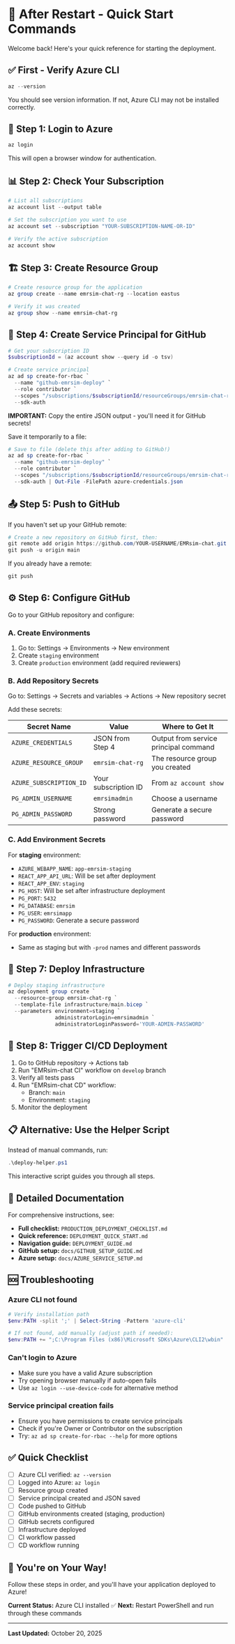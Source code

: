 # 🚀 After Restart - Quick Start Commands

Welcome back! Here's your quick reference for starting the deployment.

## ✅ First - Verify Azure CLI

```powershell
az --version
```

You should see version information. If not, Azure CLI may not be installed correctly.

## 🔐 Step 1: Login to Azure

```powershell
az login
```

This will open a browser window for authentication.

## 📊 Step 2: Check Your Subscription

```powershell
# List all subscriptions
az account list --output table

# Set the subscription you want to use
az account set --subscription "YOUR-SUBSCRIPTION-NAME-OR-ID"

# Verify the active subscription
az account show
```

## 🏗️ Step 3: Create Resource Group

```powershell
# Create resource group for the application
az group create --name emrsim-chat-rg --location eastus

# Verify it was created
az group show --name emrsim-chat-rg
```

## 🔑 Step 4: Create Service Principal for GitHub

```powershell
# Get your subscription ID
$subscriptionId = (az account show --query id -o tsv)

# Create service principal
az ad sp create-for-rbac `
  --name "github-emrsim-deploy" `
  --role contributor `
  --scopes "/subscriptions/$subscriptionId/resourceGroups/emrsim-chat-rg" `
  --sdk-auth
```

**IMPORTANT:** Copy the entire JSON output - you'll need it for GitHub secrets!

Save it temporarily to a file:

```powershell
# Save to file (delete this after adding to GitHub!)
az ad sp create-for-rbac `
  --name "github-emrsim-deploy" `
  --role contributor `
  --scopes "/subscriptions/$subscriptionId/resourceGroups/emrsim-chat-rg" `
  --sdk-auth | Out-File -FilePath azure-credentials.json
```

## 📤 Step 5: Push to GitHub

If you haven't set up your GitHub remote:

```powershell
# Create a new repository on GitHub first, then:
git remote add origin https://github.com/YOUR-USERNAME/EMRsim-chat.git
git push -u origin main
```

If you already have a remote:

```powershell
git push
```

## ⚙️ Step 6: Configure GitHub

Go to your GitHub repository and configure:

### A. Create Environments
1. Go to: Settings → Environments → New environment
2. Create `staging` environment
3. Create `production` environment (add required reviewers)

### B. Add Repository Secrets
Go to: Settings → Secrets and variables → Actions → New repository secret

Add these secrets:

| Secret Name | Value | Where to Get It |
|-------------|-------|-----------------|
| `AZURE_CREDENTIALS` | JSON from Step 4 | Output from service principal command |
| `AZURE_RESOURCE_GROUP` | `emrsim-chat-rg` | The resource group you created |
| `AZURE_SUBSCRIPTION_ID` | Your subscription ID | From `az account show` |
| `PG_ADMIN_USERNAME` | `emrsimadmin` | Choose a username |
| `PG_ADMIN_PASSWORD` | Strong password | Generate a secure password |

### C. Add Environment Secrets

For **staging** environment:
- `AZURE_WEBAPP_NAME`: `app-emrsim-staging`
- `REACT_APP_API_URL`: Will be set after deployment
- `REACT_APP_ENV`: `staging`
- `PG_HOST`: Will be set after infrastructure deployment
- `PG_PORT`: `5432`
- `PG_DATABASE`: `emrsim`
- `PG_USER`: `emrsimapp`
- `PG_PASSWORD`: Generate a secure password

For **production** environment:
- Same as staging but with `-prod` names and different passwords

## 🚀 Step 7: Deploy Infrastructure

```powershell
# Deploy staging infrastructure
az deployment group create `
  --resource-group emrsim-chat-rg `
  --template-file infrastructure/main.bicep `
  --parameters environment=staging `
               administratorLogin=emrsimadmin `
               administratorLoginPassword='YOUR-ADMIN-PASSWORD'
```

## 🎯 Step 8: Trigger CI/CD Deployment

1. Go to GitHub repository → Actions tab
2. Run "EMRsim-chat CI" workflow on `develop` branch
3. Verify all tests pass
4. Run "EMRsim-chat CD" workflow:
   - Branch: `main`
   - Environment: `staging`
5. Monitor the deployment

## 📋 Alternative: Use the Helper Script

Instead of manual commands, run:

```powershell
.\deploy-helper.ps1
```

This interactive script guides you through all steps.

## 📖 Detailed Documentation

For comprehensive instructions, see:

- **Full checklist:** `PRODUCTION_DEPLOYMENT_CHECKLIST.md`
- **Quick reference:** `DEPLOYMENT_QUICK_START.md`
- **Navigation guide:** `DEPLOYMENT_GUIDE.md`
- **GitHub setup:** `docs/GITHUB_SETUP_GUIDE.md`
- **Azure setup:** `docs/AZURE_SERVICE_SETUP.md`

## 🆘 Troubleshooting

### Azure CLI not found
```powershell
# Verify installation path
$env:PATH -split ';' | Select-String -Pattern 'azure-cli'

# If not found, add manually (adjust path if needed):
$env:PATH += ";C:\Program Files (x86)\Microsoft SDKs\Azure\CLI2\wbin"
```

### Can't login to Azure
- Make sure you have a valid Azure subscription
- Try opening browser manually if auto-open fails
- Use `az login --use-device-code` for alternative method

### Service principal creation fails
- Ensure you have permissions to create service principals
- Check if you're Owner or Contributor on the subscription
- Try: `az ad sp create-for-rbac --help` for more options

## ✅ Quick Checklist

- [ ] Azure CLI verified: `az --version`
- [ ] Logged into Azure: `az login`
- [ ] Resource group created
- [ ] Service principal created and JSON saved
- [ ] Code pushed to GitHub
- [ ] GitHub environments created (staging, production)
- [ ] GitHub secrets configured
- [ ] Infrastructure deployed
- [ ] CI workflow passed
- [ ] CD workflow running

## 🎉 You're on Your Way!

Follow these steps in order, and you'll have your application deployed to Azure!

**Current Status:** Azure CLI installed ✅
**Next:** Restart PowerShell and run through these commands

---

**Last Updated:** October 20, 2025
